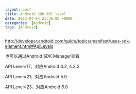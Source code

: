 ```yaml
---
layout: post
title: Android SDK API level
date: 2022-04-04 23:30:00 +0800
categories: [Android]
tags: [Android]
---
```


http://developer.android.com/guide/topics/manifest/uses-sdk-element.html#ApiLevels

也可以通过Android SDK Manager查看

API Level=17，对应Android 4.2, 4.2.2

API Level=21，对应Android 5.0

API Level=23，对应Android 6.0